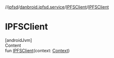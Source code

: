 //[ipfsd](../../index.md)/[danbroid.ipfsd.service](../index.md)/[IPFSClient](index.md)/[IPFSClient](-i-p-f-s-client.md)



# IPFSClient  
[androidJvm]  
Content  
fun [IPFSClient](-i-p-f-s-client.md)(context: [Context](https://developer.android.com/reference/kotlin/android/content/Context.html))  



